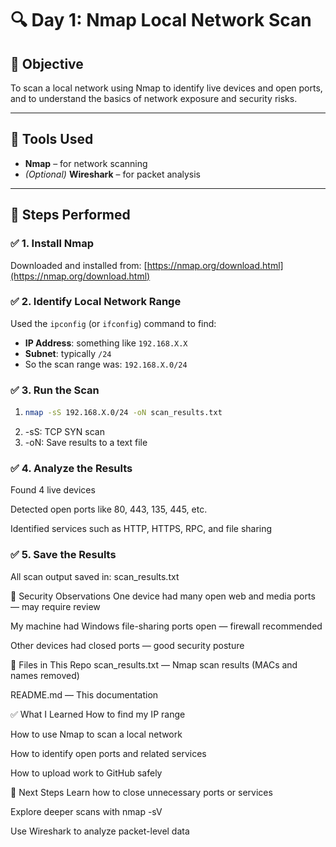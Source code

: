 # 🔍 Day 1: Nmap Local Network Scan

## 📌 Objective
To scan a local network using Nmap to identify live devices and open ports, and to understand the basics of network exposure and security risks.

---

## 🧰 Tools Used
- **Nmap** – for network scanning
- *(Optional)* **Wireshark** – for packet analysis

---

## 🧭 Steps Performed

### ✅ 1. Install Nmap
Downloaded and installed from: [https://nmap.org/download.html](https://nmap.org/download.html)

### ✅ 2. Identify Local Network Range
Used the `ipconfig` (or `ifconfig`) command to find:
- **IP Address**: something like `192.168.X.X`
- **Subnet**: typically `/24`
- So the scan range was: `192.168.X.0/24`

### ✅ 3. Run the Scan
1. ```bash
   nmap -sS 192.168.X.0/24 -oN scan_results.txt
2. -sS: TCP SYN scan
3. -oN: Save results to a text file

### ✅ 4. Analyze the Results
Found 4 live devices

Detected open ports like 80, 443, 135, 445, etc.

Identified services such as HTTP, HTTPS, RPC, and file sharing

### ✅ 5. Save the Results
All scan output saved in: scan_results.txt

🔐 Security Observations
One device had many open web and media ports — may require review

My machine had Windows file-sharing ports open — firewall recommended

Other devices had closed ports — good security posture

📁 Files in This Repo
scan_results.txt — Nmap scan results (MACs and names removed)

README.md — This documentation

✅ What I Learned
How to find my IP range

How to use Nmap to scan a local network

How to identify open ports and related services

How to upload work to GitHub safely

🚀 Next Steps
Learn how to close unnecessary ports or services

Explore deeper scans with nmap -sV

Use Wireshark to analyze packet-level data

